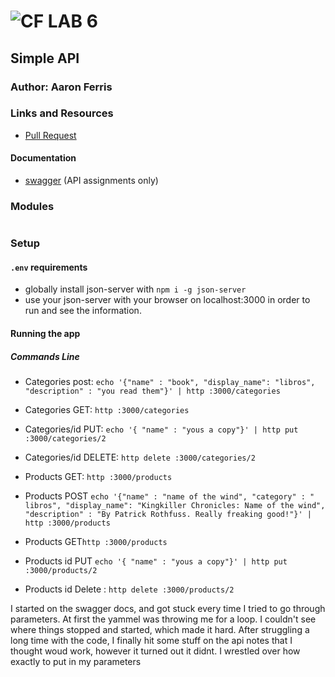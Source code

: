 ![CF](http://i.imgur.com/7v5ASc8.png) LAB 6
=================================================

## Simple API

### Author: Aaron Ferris

### Links and Resources
* [Pull Request](https://github.com/codefellows-js-401d29-aaron-ferris/simple-api/pull/1)

#### Documentation
* [swagger](https://github.com/codefellows-js-401d29-aaron-ferris/simple-api/blob/submission/docs/swagger.json) (API assignments only)

### Modules
#

### Setup
#### `.env` requirements
* globally install json-server with `npm i -g json-server`
* use your json-server with your browser on localhost:3000 in order to run and see the information.

#### Running the app

##### Commands Line
* Categories post: `echo '{"name" : "book", "display_name": "libros", "description" : "you read them"}' | http :3000/categories`
* Categories GET: `http :3000/categories`
* Categories/id PUT: `echo '{ "name" : "yous a copy"}' | http put :3000/categories/2`
* Categories/id DELETE: `http delete :3000/categories/2`  
* Products GET: `http :3000/products` 
* Products  POST `echo '{"name" : "name of the wind", "category" : " libros", "display_name": "Kingkiller Chronicles: Name of the wind", "description" : "By Patrick Rothfuss. Really freaking good!"}' | http :3000/products`
* Products GET`http :3000/products`

* Products id PUT `echo '{ "name" : "yous a copy"}' | http put :3000/products/2`
* Products id  Delete : `http delete :3000/products/2`

I started on the swagger docs, and got stuck every time I tried to go through parameters. At first the yammel was throwing me for a loop. I couldn't see where things stopped and started, which made it hard.
After struggling a long time with the code, I finally hit some stuff on the api notes that I thought woud work, however it turned out it didnt. I wrestled over how exactly to put in my parameters


